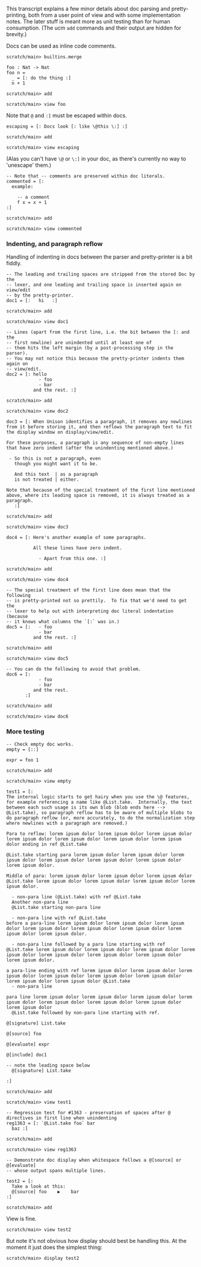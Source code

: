 This transcript explains a few minor details about doc parsing and pretty-printing, both from a user point of view and with some implementation notes.  The later stuff is meant more as unit testing than for human consumption.  (The ucm `add` commands and their output are hidden for brevity.)

Docs can be used as inline code comments.

``` ucm :hide
scratch/main> builtins.merge
```

``` unison
foo : Nat -> Nat
foo n =
  _ = [: do the thing :]
  n + 1
```

``` ucm :hide
scratch/main> add
```
``` ucm
scratch/main> view foo
```

Note that `@` and `:]` must be escaped within docs.

``` unison
escaping = [: Docs look [: like \@this \:] :]
```

``` ucm :hide
scratch/main> add
```
``` ucm
scratch/main> view escaping
```

(Alas you can't have `\@` or `\:]` in your doc, as there's currently no way to 'unescape' them.)

``` unison
-- Note that -- comments are preserved within doc literals.
commented = [:
  example:

    -- a comment
    f x = x + 1
:]
```

``` ucm :hide
scratch/main> add
```
``` ucm
scratch/main> view commented
```

### Indenting, and paragraph reflow

Handling of indenting in docs between the parser and pretty-printer is a bit fiddly.

``` unison
-- The leading and trailing spaces are stripped from the stored Doc by the
-- lexer, and one leading and trailing space is inserted again on view/edit
-- by the pretty-printer.
doc1 = [:   hi   :]
```

``` ucm :hide
scratch/main> add
```
``` ucm
scratch/main> view doc1
```

``` unison
-- Lines (apart from the first line, i.e. the bit between the [: and the
-- first newline) are unindented until at least one of
-- them hits the left margin (by a post-processing step in the parser).
-- You may not notice this because the pretty-printer indents them again on
-- view/edit.
doc2 = [: hello
            - foo
            - bar
          and the rest. :]
```

``` ucm :hide
scratch/main> add
```
``` ucm
scratch/main> view doc2
```

``` unison
doc3 = [: When Unison identifies a paragraph, it removes any newlines from it before storing it, and then reflows the paragraph text to fit the display window on display/view/edit.

For these purposes, a paragraph is any sequence of non-empty lines that have zero indent (after the unindenting mentioned above.)

 - So this is not a paragraph, even
   though you might want it to be.

   And this text  | as a paragraph
   is not treated | either.

Note that because of the special treatment of the first line mentioned above, where its leading space is removed, it is always treated as a paragraph.
   :]
```

``` ucm :hide
scratch/main> add
```
``` ucm
scratch/main> view doc3
```

``` unison
doc4 = [: Here's another example of some paragraphs.

          All these lines have zero indent.

            - Apart from this one. :]
```

``` ucm :hide
scratch/main> add
```
``` ucm
scratch/main> view doc4
```

``` unison
-- The special treatment of the first line does mean that the following
-- is pretty-printed not so prettily.  To fix that we'd need to get the
-- lexer to help out with interpreting doc literal indentation (because
-- it knows what columns the `[:` was in.)
doc5 = [:   - foo
            - bar
          and the rest. :]
```

``` ucm :hide
scratch/main> add
```
``` ucm
scratch/main> view doc5
```

``` unison
-- You can do the following to avoid that problem.
doc6 = [:
            - foo
            - bar
          and the rest.
       :]
```

``` ucm :hide
scratch/main> add
```
``` ucm
scratch/main> view doc6
```

### More testing

``` unison
-- Check empty doc works.
empty = [::]

expr = foo 1
```
``` ucm :hide
scratch/main> add
```
``` ucm
scratch/main> view empty
```

``` unison
test1 = [:
The internal logic starts to get hairy when you use the \@ features, for example referencing a name like @List.take.  Internally, the text between each such usage is its own blob (blob ends here --> @List.take), so paragraph reflow has to be aware of multiple blobs to do paragraph reflow (or, more accurately, to do the normalization step where newlines with a paragraph are removed.)

Para to reflow: lorem ipsum dolor lorem ipsum dolor lorem ipsum dolor lorem ipsum dolor lorem ipsum dolor lorem ipsum dolor lorem ipsum dolor ending in ref @List.take

@List.take starting para lorem ipsum dolor lorem ipsum dolor lorem ipsum dolor lorem ipsum dolor lorem ipsum dolor lorem ipsum dolor lorem ipsum dolor.

Middle of para: lorem ipsum dolor lorem ipsum dolor lorem ipsum dolor @List.take lorem ipsum dolor lorem ipsum dolor lorem ipsum dolor lorem ipsum dolor.

  - non-para line (@List.take) with ref @List.take
  Another non-para line
  @List.take starting non-para line

  - non-para line with ref @List.take
before a para-line lorem ipsum dolor lorem ipsum dolor lorem ipsum dolor lorem ipsum dolor lorem ipsum dolor lorem ipsum dolor lorem ipsum dolor lorem ipsum dolor.

  - non-para line followed by a para line starting with ref
@List.take lorem ipsum dolor lorem ipsum dolor lorem ipsum dolor lorem ipsum dolor lorem ipsum dolor lorem ipsum dolor lorem ipsum dolor lorem ipsum dolor.

a para-line ending with ref lorem ipsum dolor lorem ipsum dolor lorem ipsum dolor lorem ipsum dolor lorem ipsum dolor lorem ipsum dolor lorem ipsum dolor lorem ipsum dolor @List.take
  - non-para line

para line lorem ipsum dolor lorem ipsum dolor lorem ipsum dolor lorem ipsum dolor lorem ipsum dolor lorem ipsum dolor lorem ipsum dolor lorem ipsum dolor
  @List.take followed by non-para line starting with ref.

@[signature] List.take

@[source] foo

@[evaluate] expr

@[include] doc1

-- note the leading space below
  @[signature] List.take

:]
```
``` ucm :hide
scratch/main> add
```
``` ucm
scratch/main> view test1
```

``` unison
-- Regression test for #1363 - preservation of spaces after @ directives in first line when unindenting
reg1363 = [: `@List.take foo` bar
  baz :]
```
``` ucm :hide
scratch/main> add
```
``` ucm
scratch/main> view reg1363
```

``` unison
-- Demonstrate doc display when whitespace follows a @[source] or @[evaluate]
-- whose output spans multiple lines.

test2 = [:
  Take a look at this:
  @[source] foo    ▶    bar
:]
```
``` ucm :hide
scratch/main> add
```
View is fine.
``` ucm
scratch/main> view test2
```
But note it's not obvious how display should best be handling this.  At the moment it just does the simplest thing:
``` ucm
scratch/main> display test2
```
